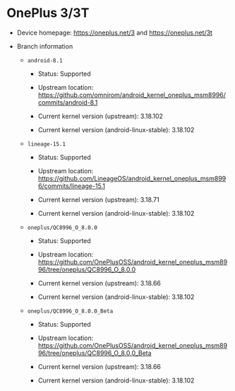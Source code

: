 # OnePlus 3/3T

* Device homepage: https://oneplus.net/3 and https://oneplus.net/3t

* Branch information

  * `android-8.1`

    * Status: Supported

    * Upstream location: https://github.com/omnirom/android_kernel_oneplus_msm8996/commits/android-8.1

    * Current kernel version (upstream): 3.18.102

    * Current kernel version (android-linux-stable): 3.18.102

  * `lineage-15.1`

    * Status: Supported

    * Upstream location: https://github.com/LineageOS/android_kernel_oneplus_msm8996/commits/lineage-15.1

    * Current kernel version (upstream): 3.18.71

    * Current kernel version (android-linux-stable): 3.18.102

  * `oneplus/QC8996_O_8.0.0`

    * Status: Supported

    * Upstream location: https://github.com/OnePlusOSS/android_kernel_oneplus_msm8996/tree/oneplus/QC8996_O_8.0.0

    * Current kernel version (upstream): 3.18.66

    * Current kernel version (android-linux-stable): 3.18.102

  * `oneplus/QC8996_O_8.0.0_Beta`

    * Status: Supported

    * Upstream location: https://github.com/OnePlusOSS/android_kernel_oneplus_msm8996/tree/oneplus/QC8996_O_8.0.0_Beta

    * Current kernel version (upstream): 3.18.66

    * Current kernel version (android-linux-stable): 3.18.102
